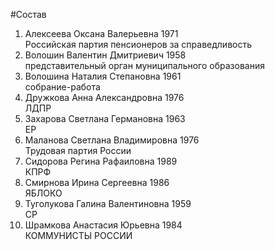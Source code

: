 #Состав
1. Алексеева Оксана Валерьевна 1971   
    Российская партия пенсионеров за справедливость
2. Волошин Валентин Дмитриевич 1958   
    представительный орган муниципального образования
3. Волошина Наталия Степановна 1961   
    собрание-работа
4. Дружкова Анна Александровна 1976   
    ЛДПР
5. Захарова Светлана Германовна 1963   
    ЕР
6. Маланова Светлана Владимировна 1976   
    Трудовая партия России
7. Сидорова Регина Рафаиловна 1989   
    КПРФ
8. Смирнова Ирина Сергеевна 1986   
    ЯБЛОКО
9. Туголукова Галина Валентиновна 1959   
    СР
10. Шрамкова Анастасия Юрьевна 1984   
    КОММУНИСТЫ РОССИИ
